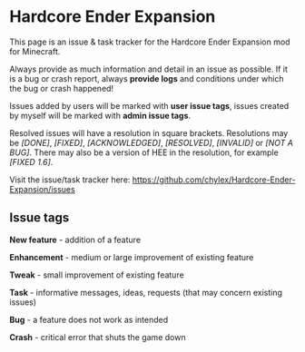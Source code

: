 Hardcore Ender Expansion
========================

This page is an issue & task tracker for the Hardcore Ender Expansion mod for Minecraft.

Always provide as much information and detail in an issue as possible. If it is a bug or crash report, always **provide logs** and conditions under which the bug or crash happened!

Issues added by users will be marked with **user issue tags**, issues created by myself will be marked with **admin issue tags**.

Resolved issues will have a resolution in square brackets. Resolutions may be *[DONE]*, *[FIXED]*, *[ACKNOWLEDGED]*, *[RESOLVED]*, *[INVALID]* or *[NOT A BUG]*. There may also be a version of HEE in the resolution, for example *[FIXED 1.6]*.

Visit the issue/task tracker here: https://github.com/chylex/Hardcore-Ender-Expansion/issues

## Issue tags

**New feature** - addition of a feature

**Enhancement** - medium or large improvement of existing feature

**Tweak** - small improvement of existing feature

**Task** - informative messages, ideas, requests (that may concern existing issues)

**Bug** - a feature does not work as intended

**Crash** - critical error that shuts the game down
